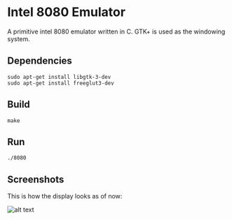 # Intel 8080 Emulator
A primitive intel 8080 emulator written in C. GTK+ is used as the windowing system.

## Dependencies
```
sudo apt-get install libgtk-3-dev
sudo apt-get install freeglut3-dev
```

## Build
```
make
```

## Run
```
./8080
```
## Screenshots
This is how the display looks as of now:

![alt text](https://raw.githubusercontent.com/omerjerk/hello-8080/master/screenshots/demo.gif)
